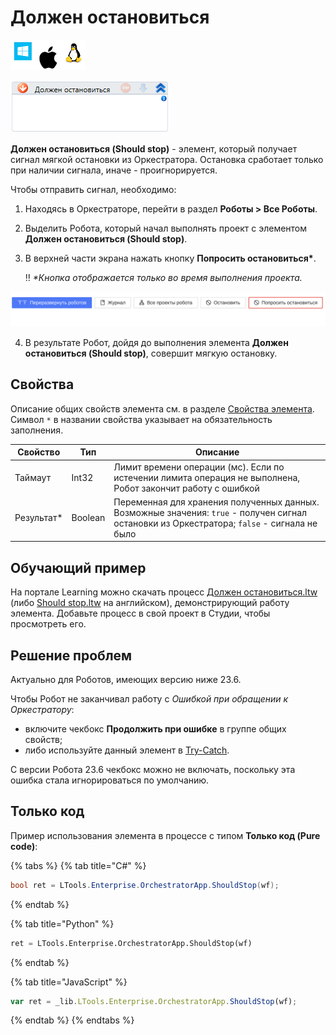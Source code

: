 # Должен остановиться

![](<../../../../.gitbook/assets/image (100) (1) (1) (1) (1) (1) (1) (10) (153).png>)

![](<../../../../.gitbook/assets/image (282).png>)

**Должен остановиться (Should stop)** - элемент, который получает сигнал мягкой остановки из Оркестратора. Остановка сработает только при наличии сигнала, иначе - проигнорируется. 

Чтобы отправить сигнал, необходимо:
1. Находясь в Оркестраторе, перейти в раздел **Роботы  > Все Роботы**.
2. Выделить Робота, который начал выполнять проект с элементом **Должен остановиться (Should stop)**.
3. В верхней части экрана нажать кнопку **Попросить остановиться\***.

   :bangbang: *\*Кнопка отображается только во время выполнения проекта.*

 ![](<../../../../.gitbook/assets/ask to stop-2.png>)

4. В результате Робот, дойдя до выполнения элемента **Должен остановиться (Should stop)**, совершит мягкую остановку.

## Свойства
Описание общих свойств элемента см. в разделе [Свойства элемента](https://docs.primo-rpa.ru/primo-rpa/primo-studio/process/elements#svoistva-elementa).\
Символ `*` в названии свойства указывает на обязательность заполнения.

| Свойство    | Тип     | Описание                                  |
| ----------- | ------- | ----------------------------------------- |
| Таймаут     | Int32   | Лимит времени операции (мс). Если по истечении лимита операция не выполнена, Робот закончит работу с ошибкой |
| Результат\* | Boolean | Переменная для хранения полученных данных. Возможные значения: `true` - получен сигнал остановки из Оркестратора; `false` - сигнала не было |


## Обучающий пример

На портале Learning можно скачать процесс [Должен остановиться.ltw](https://github.com/PrimoRPA/Learning/blob/master/StudioActivities/Ru/%D0%9E%D1%80%D0%BA%D0%B5%D1%81%D1%82%D1%80%D0%B0%D1%82%D0%BE%D1%80/%D0%9F%D1%80%D0%BE%D1%86%D0%B5%D1%81%D1%81/%D0%94%D0%BE%D0%BB%D0%B6%D0%B5%D0%BD%20%D0%BE%D1%81%D1%82%D0%B0%D0%BD%D0%BE%D0%B2%D0%B8%D1%82%D1%8C%D1%81%D1%8F.ltw) (либо [Should stop.ltw](https://github.com/PrimoRPA/Learning/blob/master/StudioActivities/En/Orchestrator/Process/Should%20stop.ltw) на английском), демонстрирующий работу элемента. Добавьте процесс в свой проект в Студии, чтобы просмотреть его.

## Решение проблем

Актуально для Роботов, имеющих версию ниже 23.6.

Чтобы Робот не заканчивал работу с *Ошибкой при обращении к Оркестратору*:
- включите чекбокс **Продолжить при ошибке** в группе общих свойств;
- либо используйте данный элемент в [Try-Catch](https://docs.primo-rpa.ru/primo-rpa/g_elements/el_basic/els_logic/el_logic_trycatch). 
 
С версии Робота 23.6 чекбокс можно не включать, поскольку эта ошибка стала игнорироваться по умолчанию.

## Только код
Пример использования элемента в процессе с типом **Только код (Pure code)**:

{% tabs %}
{% tab title="C#" %}
```csharp
bool ret = LTools.Enterprise.OrchestratorApp.ShouldStop(wf);
```
{% endtab %}

{% tab title="Python" %}
```python
ret = LTools.Enterprise.OrchestratorApp.ShouldStop(wf)
```
{% endtab %}

{% tab title="JavaScript" %}
```javascript
var ret = _lib.LTools.Enterprise.OrchestratorApp.ShouldStop(wf);
```
{% endtab %}
{% endtabs %}
